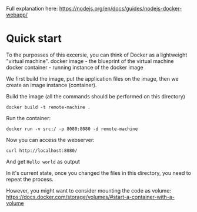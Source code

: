 Full explanation here:
https://nodejs.org/en/docs/guides/nodejs-docker-webapp/


# Quick start
To the purposses of this excersie, you can think of Docker as a lightweight "virtual machine".
docker image - the blueprint of the virtual machine
docker container - running instance of the docker image

We first build the image, put the application files on the image, then we create an image instance (container).

Build the image (all the commands should be performed on this directory)
```
docker build -t remote-machine .
```

Run the container:
```
docker run -v src:/ -p 8080:8080 -d remote-machine
```

Now you can access the webserver:
```
curl http://localhost:8080/
```

And get `Hello world` as output


In it's current state, once you changed the files in this directory, you need to repeat the process.

However, you might want to consider mounting the code as volume:
https://docs.docker.com/storage/volumes/#start-a-container-with-a-volume

